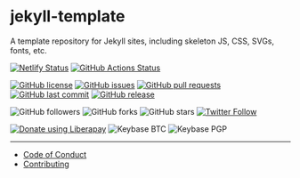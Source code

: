 # jekyll-template
A template repository for Jekyll sites, including skeleton JS, CSS, SVGs, fonts, etc.

[![Netlify Status](https://api.netlify.com/api/v1/badges/252539d1-4596-41e9-9d63-97a964822b25/deploy-status)](https://app.netlify.com/sites/infallible-galileo-ac41ee/deploys)
[![GitHub Actions Status](https://github.com/shgysk8zer0/static-template/workflows/Node%20CI/badge.svg)](https://github.com/shgysk8zer0/static-template/actions)

[![GitHub license](https://img.shields.io/github/license/shgysk8zer0/jekyll-template.svg)](https://github.com/shgysk8zer0/jekyll-template/blob/master/LICENSE)
[![GitHub issues](https://img.shields.io/github/issues/shgysk8zer0/jekyll-template.svg)](https://github.com/shgysk8zer0/jekyll-template/issues)
[![GitHub pull requests](https://img.shields.io/github/issues-pr/shgysk8zer0/jekyll-template.svg)](https://github.com/shgysk8zer0/jekyll-template/pulls)
[![GitHub last commit](https://img.shields.io/github/last-commit/shgysk8zer0/jekyll-template.svg)](https://github.com/shgysk8zer0/jekyll-template/commits/master)
[![GitHub release](https://img.shields.io/github/release/shgysk8zer0/jekyll-template.svg)](https://github.com/shgysk8zer0/jekyll-template/releases)

![GitHub followers](https://img.shields.io/github/followers/shgysk8zer0.svg?style=social)
![GitHub forks](https://img.shields.io/github/forks/shgysk8zer0/jekyll-template.svg?style=social)
![GitHub stars](https://img.shields.io/github/stars/shgysk8zer0/jekyll-template.svg?style=social)
[![Twitter Follow](https://img.shields.io/twitter/follow/shgysk8zer0.svg?style=social)](https://twitter.com/shgysk8zer0)

[![Donate using Liberapay](https://img.shields.io/liberapay/receives/shgysk8zer0.svg?logo=liberapay)](https://liberapay.com/shgysk8zer0/donate "Donate using Liberapay")
![Keybase BTC](https://img.shields.io/keybase/btc/shgysk8zer0.svg)
![Keybase PGP](https://img.shields.io/keybase/pgp/shgysk8zer0.svg)
- - -

- [Code of Conduct](./.github/CODE_OF_CONDUCT.md)
- [Contributing](./.github/CONTRIBUTING.md)
<!-- - [Security Policy](./.github/SECURITY.md) -->
